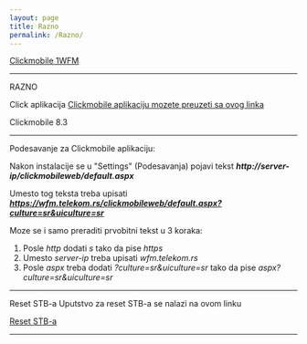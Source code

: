 ```yaml
---
layout: page
title: Razno
permalink: /Razno/
---
```



[Clickmobile 1WFM](https://boleco.github.io/klikwfm/)

***

RAZNO

Click aplikacija
[Clickmobile aplikaciju mozete preuzeti sa ovog linka]()

Clickmobile 8.3

***

Podesavanje za Clickmobile aplikaciju:

Nakon instalacije se u "Settings" (Podesavanja) pojavi tekst _**http://server-ip/clickmobileweb/default.aspx**_

Umesto tog teksta treba upisati _**https://wfm.telekom.rs/clickmobileweb/default.aspx?culture=sr&uiculture=sr**_

Moze se i samo preraditi prvobitni tekst u 3 koraka:

1. Posle *http* dodati *s* tako da pise *https*
2. Umesto *server-ip* treba upisati *wfm.telekom.rs*
3. Posle *aspx* treba dodati *?culture=sr&uiculture=sr* tako da pise *aspx?culture=sr&uiculture=sr*


***

Reset STB-a
Uputstvo za reset STB-a se nalazi na ovom linku

[Reset STB-a]()

***
